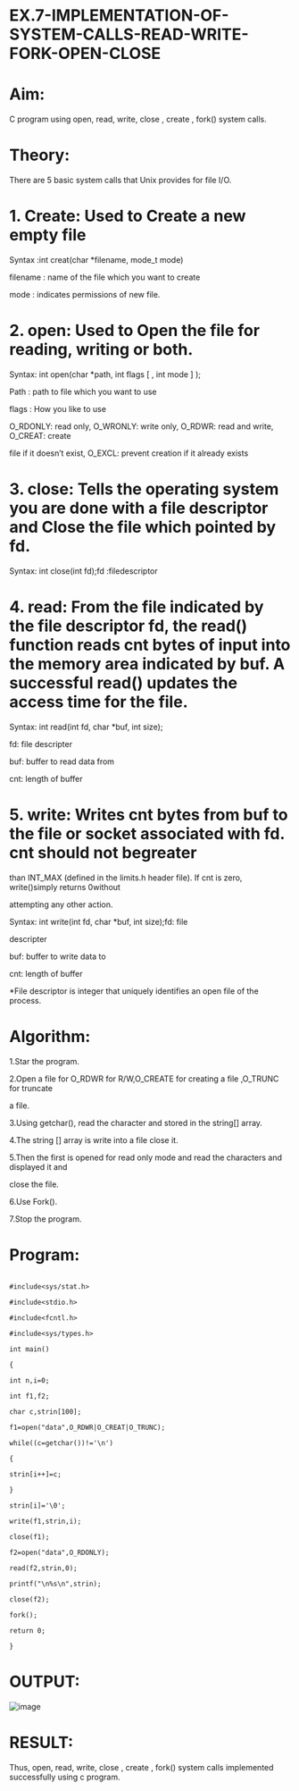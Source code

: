 # EX.7-IMPLEMENTATION-OF-SYSTEM-CALLS-READ-WRITE-FORK-OPEN-CLOSE
# Aim:
C program using open, read, write, close , create , fork() system calls.

# Theory:

There are 5 basic system calls that Unix provides for file I/O.

# 1. Create: Used to Create a new empty file

Syntax :int creat(char *filename, mode_t mode)

filename : name of the file which you want to create

mode : indicates permissions of new file.

# 2. open: Used to Open the file for reading, writing or both.
Syntax: int open(char *path, int flags [ , int mode ] );

Path : path to file which you want to use

flags : How you like to use

O_RDONLY: read only, O_WRONLY: write only, O_RDWR: read and write, O_CREAT: create

file if it doesn’t exist, O_EXCL: prevent creation if it already exists

# 3. close: Tells the operating system you are done with a file descriptor and Close the file which pointed by fd.
Syntax: int close(int fd);fd :filedescriptor

# 4. read: From the file indicated by the file descriptor fd, the read() function reads cnt bytes of input into the memory area indicated by buf. A successful read() updates the access time for the file.
Syntax: int read(int fd, char *buf, int size);

fd: file descripter

buf: buffer to read data from

cnt: length of buffer

# 5. write: Writes cnt bytes from buf to the file or socket associated with fd. cnt should not begreater

than INT_MAX (defined in the limits.h header file). If cnt is zero, write()simply returns 0without

attempting any other action.

Syntax: int write(int fd, char *buf, int size);fd: file

descripter

buf: buffer to write data to

cnt: length of buffer

*File descriptor is integer that uniquely identifies an open file of the process.

# Algorithm:

1.Star the program.

2.Open a file for O_RDWR for R/W,O_CREATE for creating a file ,O_TRUNC for truncate

a file.

3.Using getchar(), read the character and stored in the string[] array.

4.The string [] array is write into a file close it.

5.Then the first is opened for read only mode and read the characters and displayed it and

close the file.

6.Use Fork().

7.Stop the program.

# Program:
```

#include<sys/stat.h>

#include<stdio.h>

#include<fcntl.h>

#include<sys/types.h>

int main()

{

int n,i=0;

int f1,f2;

char c,strin[100];

f1=open("data",O_RDWR|O_CREAT|O_TRUNC);

while((c=getchar())!='\n')

{

strin[i++]=c;

}

strin[i]='\0';

write(f1,strin,i);

close(f1);

f2=open("data",O_RDONLY);

read(f2,strin,0);

printf("\n%s\n",strin);

close(f2);

fork();

return 0;

}
```
# OUTPUT:

![image](https://github.com/kancharlaNarmadha/EX.7-IMPLEMENTATION-OF-SYSTEM-CALLS-READ-WRITE-FORK-OPEN-CLOSE/assets/119559316/0da61e52-6b61-4f69-ab88-8922f0d379fe)


# RESULT:
Thus, open, read, write, close , create , fork() system calls implemented successfully using c program.
